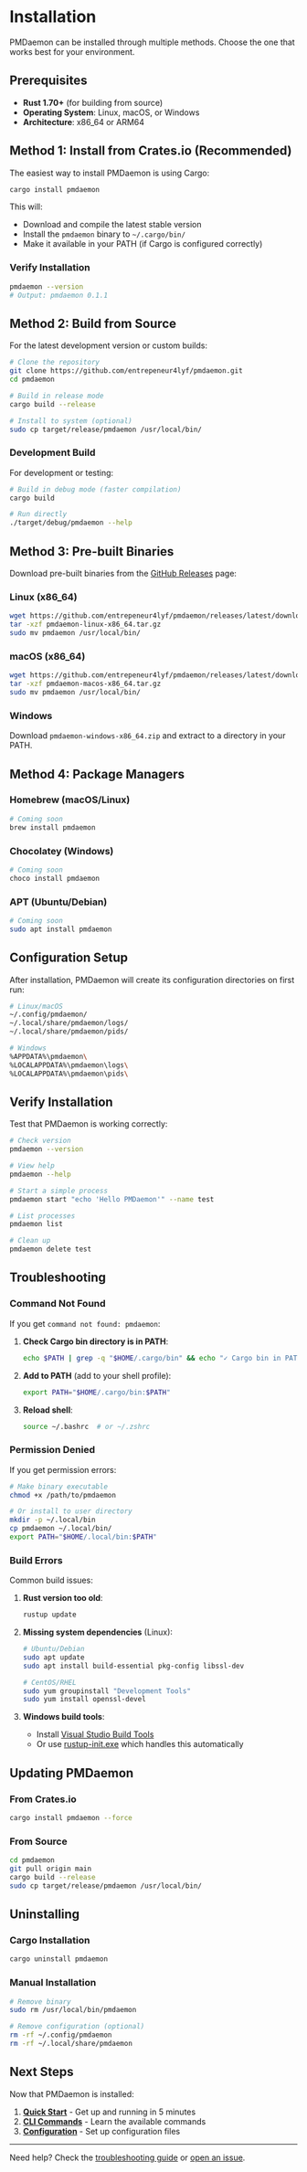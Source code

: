 # Installation

PMDaemon can be installed through multiple methods. Choose the one that works best for your environment.

## Prerequisites

- **Rust 1.70+** (for building from source)
- **Operating System**: Linux, macOS, or Windows
- **Architecture**: x86_64 or ARM64

## Method 1: Install from Crates.io (Recommended)

The easiest way to install PMDaemon is using Cargo:

```bash
cargo install pmdaemon
```

This will:
- Download and compile the latest stable version
- Install the `pmdaemon` binary to `~/.cargo/bin/`
- Make it available in your PATH (if Cargo is configured correctly)

### Verify Installation

```bash
pmdaemon --version
# Output: pmdaemon 0.1.1
```

## Method 2: Build from Source

For the latest development version or custom builds:

```bash
# Clone the repository
git clone https://github.com/entrepeneur4lyf/pmdaemon.git
cd pmdaemon

# Build in release mode
cargo build --release

# Install to system (optional)
sudo cp target/release/pmdaemon /usr/local/bin/
```

### Development Build

For development or testing:

```bash
# Build in debug mode (faster compilation)
cargo build

# Run directly
./target/debug/pmdaemon --help
```

## Method 3: Pre-built Binaries

Download pre-built binaries from the [GitHub Releases](https://github.com/entrepeneur4lyf/pmdaemon/releases) page:

### Linux (x86_64)
```bash
wget https://github.com/entrepeneur4lyf/pmdaemon/releases/latest/download/pmdaemon-linux-x86_64.tar.gz
tar -xzf pmdaemon-linux-x86_64.tar.gz
sudo mv pmdaemon /usr/local/bin/
```

### macOS (x86_64)
```bash
wget https://github.com/entrepeneur4lyf/pmdaemon/releases/latest/download/pmdaemon-macos-x86_64.tar.gz
tar -xzf pmdaemon-macos-x86_64.tar.gz
sudo mv pmdaemon /usr/local/bin/
```

### Windows
Download `pmdaemon-windows-x86_64.zip` and extract to a directory in your PATH.

## Method 4: Package Managers

### Homebrew (macOS/Linux)
```bash
# Coming soon
brew install pmdaemon
```

### Chocolatey (Windows)
```bash
# Coming soon
choco install pmdaemon
```

### APT (Ubuntu/Debian)
```bash
# Coming soon
sudo apt install pmdaemon
```

## Configuration Setup

After installation, PMDaemon will create its configuration directories on first run:

```bash
# Linux/macOS
~/.config/pmdaemon/
~/.local/share/pmdaemon/logs/
~/.local/share/pmdaemon/pids/

# Windows
%APPDATA%\pmdaemon\
%LOCALAPPDATA%\pmdaemon\logs\
%LOCALAPPDATA%\pmdaemon\pids\
```

## Verify Installation

Test that PMDaemon is working correctly:

```bash
# Check version
pmdaemon --version

# View help
pmdaemon --help

# Start a simple process
pmdaemon start "echo 'Hello PMDaemon'" --name test

# List processes
pmdaemon list

# Clean up
pmdaemon delete test
```

## Troubleshooting

### Command Not Found

If you get `command not found: pmdaemon`:

1. **Check Cargo bin directory is in PATH**:
   ```bash
   echo $PATH | grep -q "$HOME/.cargo/bin" && echo "✓ Cargo bin in PATH" || echo "✗ Add ~/.cargo/bin to PATH"
   ```

2. **Add to PATH** (add to your shell profile):
   ```bash
   export PATH="$HOME/.cargo/bin:$PATH"
   ```

3. **Reload shell**:
   ```bash
   source ~/.bashrc  # or ~/.zshrc
   ```

### Permission Denied

If you get permission errors:

```bash
# Make binary executable
chmod +x /path/to/pmdaemon

# Or install to user directory
mkdir -p ~/.local/bin
cp pmdaemon ~/.local/bin/
export PATH="$HOME/.local/bin:$PATH"
```

### Build Errors

Common build issues:

1. **Rust version too old**:
   ```bash
   rustup update
   ```

2. **Missing system dependencies** (Linux):
   ```bash
   # Ubuntu/Debian
   sudo apt update
   sudo apt install build-essential pkg-config libssl-dev

   # CentOS/RHEL
   sudo yum groupinstall "Development Tools"
   sudo yum install openssl-devel
   ```

3. **Windows build tools**:
   - Install [Visual Studio Build Tools](https://visualstudio.microsoft.com/downloads/#build-tools-for-visual-studio-2022)
   - Or use [rustup-init.exe](https://rustup.rs/) which handles this automatically

## Updating PMDaemon

### From Crates.io
```bash
cargo install pmdaemon --force
```

### From Source
```bash
cd pmdaemon
git pull origin main
cargo build --release
sudo cp target/release/pmdaemon /usr/local/bin/
```

## Uninstalling

### Cargo Installation
```bash
cargo uninstall pmdaemon
```

### Manual Installation
```bash
# Remove binary
sudo rm /usr/local/bin/pmdaemon

# Remove configuration (optional)
rm -rf ~/.config/pmdaemon
rm -rf ~/.local/share/pmdaemon
```

## Next Steps

Now that PMDaemon is installed:

1. **[Quick Start](./quick-start.md)** - Get up and running in 5 minutes
2. **[CLI Commands](../cli/commands.md)** - Learn the available commands
3. **[Configuration](../configuration/ecosystem-files.md)** - Set up configuration files

---

Need help? Check the [troubleshooting guide](../advanced/troubleshooting.md) or [open an issue](https://github.com/entrepeneur4lyf/pmdaemon/issues).
